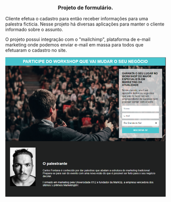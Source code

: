 <h3 align="center">Projeto de formulário.</h3>
<p>Cliente efetua o cadastro para então receber informações para uma palestra ficticia. Nesse projeto há diversas aplicações para manter o cliente informado sobre o assunto. </p>
<p>O projeto possui integração com o "mailchimp", plataforma de e-mail marketing onde podemos enviar e-mail em massa para todos que efetuaram o cadastro no site.</p>

![Resultado final do formulario](https://raw.githubusercontent.com/Fernandesg/formulario/master/resultado%20formulario.PNG)
